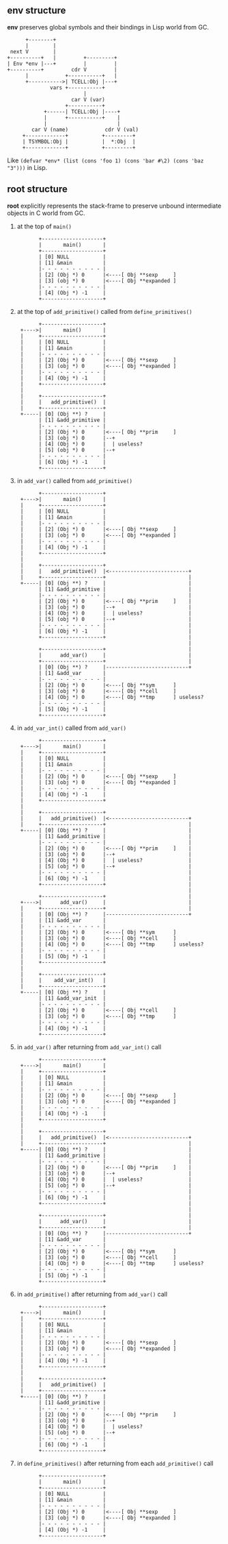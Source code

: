 ## env structure

**env** preserves global symbols and their bindings in Lisp world from GC.

          +--------+
          |        |
     next V        |
    +----------+   |         +---------+
    | Env *env |---+         |         |
    +----------+         cdr V         |
          |            +-----------+   |
          +----------->| TCELL:Obj |---+
                  vars +-----------+
                             |
                         car V (var)
                       +-----------+
                +------| TCELL:Obj |----+
                |      +-----------+    |
                |                       |
            car V (name)            cdr V (val)
         +-------------+           +---------+
         | TSYMBOL:Obj |           |  *:Obj  |
         +-------------+           +---------+

Like `(defvar *env* (list (cons 'foo 1) (cons 'bar #\2) (cons 'baz "3")))` in
Lisp.

## root structure

**root** explicitly represents the stack-frame to preserve unbound intermediate
objects in C world from GC.

1. at the top of `main()`

              +--------------------+
              |       main()       |
              +--------------------+
              | [0] NULL           |
              | [1] &main          |
              |- - - - - - - - - - |
              | [2] (Obj *) 0      |<----[ Obj **sexp     ]
              | [3] (obj *) 0      |<----[ Obj **expanded ]
              |- - - - - - - - - - |
              | [4] (Obj *) -1     |
              +--------------------+

2. at the top of `add_primitive()` called from `define_primitives()`

              +--------------------+
        +---->|       main()       |
        |     +--------------------+
        |     | [0] NULL           |
        |     | [1] &main          |
        |     |- - - - - - - - - - |
        |     | [2] (Obj *) 0      |<----[ Obj **sexp     ]
        |     | [3] (obj *) 0      |<----[ Obj **expanded ]
        |     |- - - - - - - - - - |
        |     | [4] (Obj *) -1     |
        |     +--------------------+
        |
        |     +--------------------+
        |     |   add_primitive()  |
        |     +--------------------+
        +-----| [0] (Obj **) ?     |
              | [1] &add_primitive |
              |- - - - - - - - - - |
              | [2] (Obj *) 0      |<----[ Obj **prim     ]
              | [3] (obj *) 0      |--+
              | [4] (Obj *) 0      |  | useless?
              | [5] (obj *) 0      |--+
              |- - - - - - - - - - |
              | [6] (Obj *) -1     |
              +--------------------+

3. in `add_var()` called from `add_primitive()`

              +--------------------+
        +---->|       main()       |
        |     +--------------------+
        |     | [0] NULL           |
        |     | [1] &main          |
        |     |- - - - - - - - - - |
        |     | [2] (Obj *) 0      |<----[ Obj **sexp     ]
        |     | [3] (obj *) 0      |<----[ Obj **expanded ]
        |     |- - - - - - - - - - |
        |     | [4] (Obj *) -1     |
        |     +--------------------+
        |
        |     +--------------------+
        |     |   add_primitive()  |<--------------------------+
        |     +--------------------+                           |
        +-----| [0] (Obj **) ?     |                           |
              | [1] &add_primitive |                           |
              |- - - - - - - - - - |                           |
              | [2] (Obj *) 0      |<----[ Obj **prim     ]    |
              | [3] (obj *) 0      |--+                        |
              | [4] (Obj *) 0      |  | useless?               |
              | [5] (obj *) 0      |--+                        |
              |- - - - - - - - - - |                           |
              | [6] (Obj *) -1     |                           |
              +--------------------+                           |
                                                               |
              +--------------------+                           |
              |      add_var()     |                           |
              +--------------------+                           |
              | [0] (Obj **) ?     |---------------------------+
              | [1] &add_var       |
              |- - - - - - - - - - |
              | [2] (Obj *) 0      |<----[ Obj **sym      ]
              | [3] (obj *) 0      |<----[ Obj **cell     ]
              | [4] (Obj *) 0      |<----[ Obj **tmp      ] useless?
              |- - - - - - - - - - |
              | [5] (Obj *) -1     |
              +--------------------+

4. in `add_var_int()` called from `add_var()`

              +--------------------+
        +---->|       main()       |
        |     +--------------------+
        |     | [0] NULL           |
        |     | [1] &main          |
        |     |- - - - - - - - - - |
        |     | [2] (Obj *) 0      |<----[ Obj **sexp     ]
        |     | [3] (obj *) 0      |<----[ Obj **expanded ]
        |     |- - - - - - - - - - |
        |     | [4] (Obj *) -1     |
        |     +--------------------+
        |
        |     +--------------------+
        |     |   add_primitive()  |<--------------------------+
        |     +--------------------+                           |
        +-----| [0] (Obj **) ?     |                           |
              | [1] &add_primitive |                           |
              |- - - - - - - - - - |                           |
              | [2] (Obj *) 0      |<----[ Obj **prim     ]    |
              | [3] (obj *) 0      |--+                        |
              | [4] (Obj *) 0      |  | useless?               |
              | [5] (obj *) 0      |--+                        |
              |- - - - - - - - - - |                           |
              | [6] (Obj *) -1     |                           |
              +--------------------+                           |
                                                               |
              +--------------------+                           |
        +---->|      add_var()     |                           |
        |     +--------------------+                           |
        |     | [0] (Obj **) ?     |---------------------------+
        |     | [1] &add_var       |
        |     |- - - - - - - - - - |
        |     | [2] (Obj *) 0      |<----[ Obj **sym      ]
        |     | [3] (obj *) 0      |<----[ Obj **cell     ]
        |     | [4] (Obj *) 0      |<----[ Obj **tmp      ] useless?
        |     |- - - - - - - - - - |
        |     | [5] (Obj *) -1     |
        |     +--------------------+
        |
        |     +--------------------+
        |     |    add_var_int()   |
        |     +--------------------+
        +-----| [0] (Obj **) ?     |
              | [1] &add_var_init  |
              |- - - - - - - - - - |
              | [2] (Obj *) 0      |<----[ Obj **cell     ]
              | [3] (obj *) 0      |<----[ Obj **tmp      ]
              |- - - - - - - - - - |
              | [4] (Obj *) -1     |
              +--------------------+

5. in `add_var()` after returning from `add_var_int()` call

              +--------------------+
        +---->|       main()       |
        |     +--------------------+
        |     | [0] NULL           |
        |     | [1] &main          |
        |     |- - - - - - - - - - |
        |     | [2] (Obj *) 0      |<----[ Obj **sexp     ]
        |     | [3] (obj *) 0      |<----[ Obj **expanded ]
        |     |- - - - - - - - - - |
        |     | [4] (Obj *) -1     |
        |     +--------------------+
        |
        |     +--------------------+
        |     |   add_primitive()  |<--------------------------+
        |     +--------------------+                           |
        +-----| [0] (Obj **) ?     |                           |
              | [1] &add_primitive |                           |
              |- - - - - - - - - - |                           |
              | [2] (Obj *) 0      |<----[ Obj **prim     ]    |
              | [3] (obj *) 0      |--+                        |
              | [4] (Obj *) 0      |  | useless?               |
              | [5] (obj *) 0      |--+                        |
              |- - - - - - - - - - |                           |
              | [6] (Obj *) -1     |                           |
              +--------------------+                           |
                                                               |
              +--------------------+                           |
              |      add_var()     |                           |
              +--------------------+                           |
              | [0] (Obj **) ?     |---------------------------+
              | [1] &add_var       |
              |- - - - - - - - - - |
              | [2] (Obj *) 0      |<----[ Obj **sym      ]
              | [3] (obj *) 0      |<----[ Obj **cell     ]
              | [4] (Obj *) 0      |<----[ Obj **tmp      ] useless?
              |- - - - - - - - - - |
              | [5] (Obj *) -1     |
              +--------------------+

6. in `add_primitive()` after returning from `add_var()` call

              +--------------------+
        +---->|       main()       |
        |     +--------------------+
        |     | [0] NULL           |
        |     | [1] &main          |
        |     |- - - - - - - - - - |
        |     | [2] (Obj *) 0      |<----[ Obj **sexp     ]
        |     | [3] (obj *) 0      |<----[ Obj **expanded ]
        |     |- - - - - - - - - - |
        |     | [4] (Obj *) -1     |
        |     +--------------------+
        |
        |     +--------------------+
        |     |   add_primitive()  |
        |     +--------------------+
        +-----| [0] (Obj **) ?     |
              | [1] &add_primitive |
              |- - - - - - - - - - |
              | [2] (Obj *) 0      |<----[ Obj **prim     ]
              | [3] (obj *) 0      |--+
              | [4] (Obj *) 0      |  | useless?
              | [5] (obj *) 0      |--+
              |- - - - - - - - - - |
              | [6] (Obj *) -1     |
              +--------------------+

7. in `define_primitives()` after returning from each `add_primitive()` call

              +--------------------+
              |       main()       |
              +--------------------+
              | [0] NULL           |
              | [1] &main          |
              |- - - - - - - - - - |
              | [2] (Obj *) 0      |<----[ Obj **sexp     ]
              | [3] (obj *) 0      |<----[ Obj **expanded ]
              |- - - - - - - - - - |
              | [4] (Obj *) -1     |
              +--------------------+

